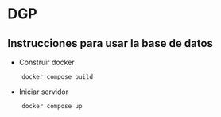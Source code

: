 # DGP

## **Instrucciones para usar la base de datos**

* Construir docker 
```
	docker compose build
```

* Iniciar servidor 
```
	docker compose up
```
